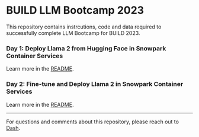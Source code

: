 # BUILD LLM Bootcamp 2023

This repository contains instrcutions, code and data required to successfully complete LLM Bootcamp for BUILD 2023.

### Day 1: Deploy Llama 2 from Hugging Face in Snowpark Container Services

Learn more in the [README](/day1/README.md).

### Day 2: Fine-tune and Deploy Llama 2 in Snowpark Container Services

Learn more in the [README](/day2/README.md).

---

For questions and comments about this repository, please reach out to [Dash](dash.desai@snowflake.com).

